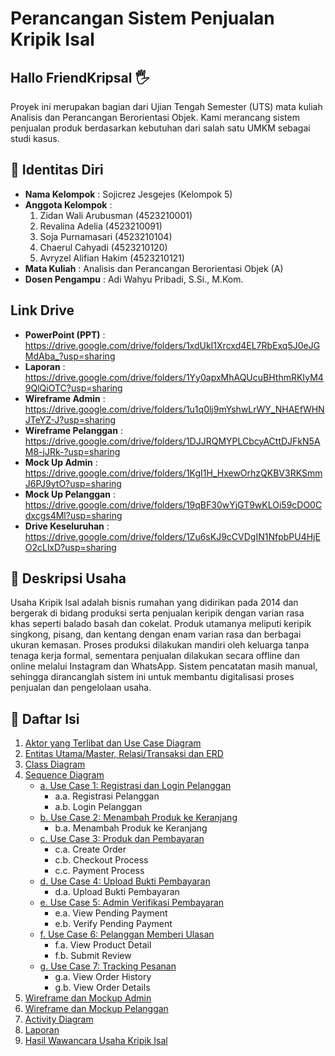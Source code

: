 # Perancangan Sistem Penjualan Kripik Isal 

## Hallo FriendKripsal 🖐
Proyek ini merupakan bagian dari Ujian Tengah Semester (UTS) mata kuliah Analisis dan Perancangan Berorientasi Objek. Kami merancang sistem penjualan produk berdasarkan kebutuhan dari salah satu UMKM sebagai studi kasus.

## 📃 Identitas Diri

- **Nama Kelompok**    : Sojicrez Jesgejes (Kelompok 5)
- **Anggota Kelompok** :
  1. Zidan Wali Arubusman (4523210001)
  2. Revalina Adelia (4523210091)
  3. Soja Purnamasari (4523210104)
  4. Chaerul Cahyadi (4523210120)
  5. Avryzel Alifian Hakim (4523210121)
- **Mata Kuliah**      : Analisis dan Perancangan Berorientasi Objek (A)
- **Dosen Pengampu**   : Adi Wahyu Pribadi, S.Si., M.Kom.

## Link Drive

- **PowerPoint (PPT)**    : https://drive.google.com/drive/folders/1xdUkI1Xrcxd4EL7RbExq5J0eJGMdAba_?usp=sharing
- **Laporan**             : https://drive.google.com/drive/folders/1Yy0apxMhAQUcuBHthmRKIyM49QlQiOTC?usp=sharing
- **Wireframe Admin**     : https://drive.google.com/drive/folders/1u1q0lj9mYshwLrWY_NHAEfWHNJTeYZ-J?usp=sharing
- **Wireframe Pelanggan** : https://drive.google.com/drive/folders/1DJJRQMYPLCbcyACttDJFkN5AM8-jJRk-?usp=sharing
- **Mock Up Admin**       : https://drive.google.com/drive/folders/1KgI1H_HxewOrhzQKBV3RKSmmJ6PJ9ytO?usp=sharing
- **Mock Up Pelanggan**   : https://drive.google.com/drive/folders/19qBF30wYjGT9wKLOi59cDO0Cdxcgs4Ml?usp=sharing
- **Drive Keseluruhan**   : https://drive.google.com/drive/folders/1Zu6sKJ9cCVDgIN1NfpbPU4HjEO2cLlxD?usp=sharing
  
## 📄 Deskripsi Usaha

Usaha Kripik Isal adalah bisnis rumahan yang didirikan pada 2014 dan bergerak di bidang produksi serta penjualan keripik dengan varian rasa khas seperti balado basah dan cokelat. Produk utamanya meliputi keripik singkong, pisang, dan kentang dengan enam varian rasa dan berbagai ukuran kemasan. Proses produksi dilakukan mandiri oleh keluarga tanpa tenaga kerja formal, sementara penjualan dilakukan secara offline dan online melalui Instagram dan WhatsApp. Sistem pencatatan masih manual, sehingga dirancanglah sistem ini untuk membantu digitalisasi proses penjualan dan pengelolaan usaha.

## 📄 Daftar Isi

1. [Aktor yang Terlibat dan Use Case Diagram](https://github.com/xnoname2003/sojicrez-jesgejes/blob/revalina/Use%20Case.md)
2. [Entitas Utama/Master, Relasi/Transaksi dan ERD](https://github.com/xnoname2003/sojicrez-jesgejes/blob/chaerul/ERD.md)
3. [Class Diagram](https://github.com/xnoname2003/sojicrez-jesgejes/blob/Zidan-Wali/classdiagram.jpg)
4. [Sequence Diagram](https://github.com/xnoname2003/sojicrez-jesgejes/blob/revalina/Sequence%20Diagram.md)  
    - [a. Use Case 1: Registrasi dan Login Pelanggan](https://github.com/xnoname2003/sojicrez-jesgejes/blob/main/Sequence/Use%20Case%201%20-%20Registrasi%20dan%20Login%20Pelanggan)  
        - a.a. Registrasi Pelanggan  
        - a.b. Login Pelanggan  
    - [b. Use Case 2: Menambah Produk ke Keranjang](https://github.com/xnoname2003/sojicrez-jesgejes/blob/main/Sequence/Use%20Case%202%20-%20Menambah%20Produk%20Ke%20Keranjang)  
        - b.a. Menambah Produk ke Keranjang  
    - [c. Use Case 3: Produk dan Pembayaran](https://github.com/xnoname2003/sojicrez-jesgejes/blob/main/Sequence/Use%20Case%203%20-%20Produk%20Dan%20Pembayaran)  
        - c.a. Create Order  
        - c.b. Checkout Process  
        - c.c. Payment Process  
    - [d. Use Case 4: Upload Bukti Pembayaran](https://github.com/xnoname2003/sojicrez-jesgejes/blob/main/Sequence/Use%20Case%204%20-%20Upload%20Bukti%20Pembayaran)  
        - d.a. Upload Bukti Pembayaran  
    - [e. Use Case 5: Admin Verifikasi Pembayaran](https://github.com/xnoname2003/sojicrez-jesgejes/blob/main/Sequence/Use%20Case%205%20-%20Admin%20Verifikasi%20Pembayaran)  
        - e.a. View Pending Payment  
        - e.b. Verify Pending Payment  
    - [f. Use Case 6: Pelanggan Memberi Ulasan](https://github.com/xnoname2003/sojicrez-jesgejes/blob/main/Sequence/Use%20Case%206%20-%20Pelanggan%20Memberi%20Ulasan)  
        - f.a. View Product Detail  
        - f.b. Submit Review  
    - [g. Use Case 7: Tracking Pesanan](https://github.com/xnoname2003/sojicrez-jesgejes/blob/main/Sequence/Use%20Case%207%20-%20Tracking%20Pesanan)  
        - g.a. View Order History  
        - g.b. View Order Details  
5. [Wireframe dan Mockup Admin](https://github.com/xnoname2003/sojicrez-jesgejes/tree/avryzel)
6. [Wireframe dan Mockup Pelanggan](https://github.com/xnoname2003/sojicrez-jesgejes/tree/soja)
7. [Activity Diagram](https://github.com/xnoname2003/sojicrez-jesgejes/blob/chaerul/Activity-Diagram.md)
8. [Laporan](https://github.com/xnoname2003/sojicrez-jesgejes/blob/main/Revisi_UTS_KripikIsal_APBO_A_Kelompok_SojicrezJesgejes_15Mei2025.pdf)
9. [Hasil Wawancara Usaha Kripik Isal](https://github.com/xnoname2003/sojicrez-jesgejes/blob/main/wawancara.md)
